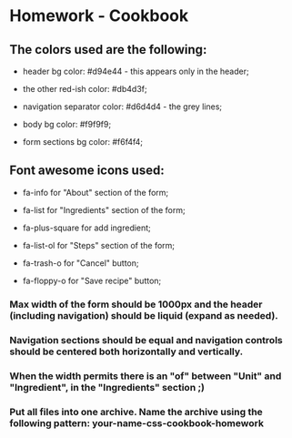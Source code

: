 # Homework - Cookbook

## The colors used are the following:

- header bg color: #d94e44 - this appears only in the header;

- the other red-ish color: #db4d3f;

- navigation separator color: #d6d4d4 - the grey lines;

- body bg color: #f9f9f9;

- form sections bg color: #f6f4f4;

## Font awesome icons used:

- fa-info for "About" section of the form;

- fa-list for "Ingredients" section of the form;

- fa-plus-square for add ingredient;

- fa-list-ol for "Steps" section of the form;

- fa-trash-o for "Cancel" button;

- fa-floppy-o for "Save recipe" button;

### Max width of the form should be 1000px and the header (including navigation) should be liquid (expand as needed).

### Navigation sections should be equal and navigation controls should be centered both horizontally and vertically.

### When the width permits there is an "of" between "Unit" and "Ingredient", in the "Ingredients" section ;)

### Put all files into one archive. Name the archive using the following pattern: your-name-css-cookbook-homework

